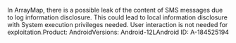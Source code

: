 In ArrayMap, there is a possible leak of the content of SMS messages due to log information disclosure. This could lead to local information disclosure with System execution privileges needed. User interaction is not needed for exploitation.Product: AndroidVersions: Android-12LAndroid ID: A-184525194